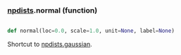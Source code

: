### [npdists](npdists.md).normal (function)


```py

def normal(loc=0.0, scale=1.0, unit=None, label=None)

```



Shortcut to [npdists.gaussian](npdists.gaussian.md).

